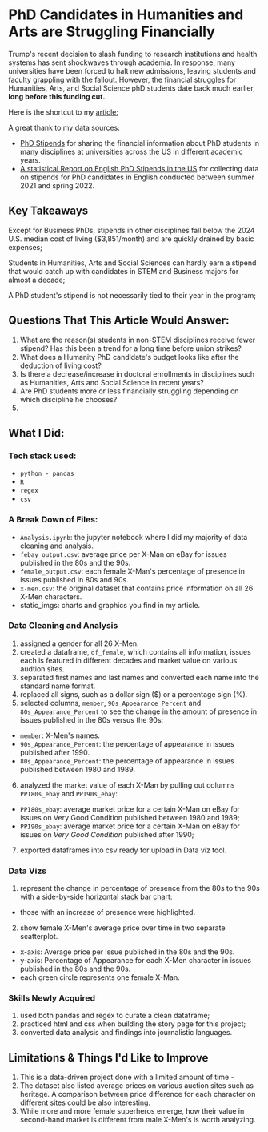 # PhD Candidates in Humanities and Arts are Struggling Financially 
Trump's recent decision to slash funding to research institutions and health systems has sent shockwaves through academia. In response, many universities have been forced to halt new admissions, leaving students and faculty grappling with the fallout. However, the financial struggles for Humanities, Arts, and Social Science phD students date back much earlier, **long before this funding cut.**. 

Here is the shortcut to my [article:](https://yatingw24.github.io/phd/)

A great thank to my data sources:
- [PhD Stipends](https://www.phdstipends.com/) for sharing the financial information about PhD students in many disciplines at universities across the US in different academic years.
- [A statistical Report on English PhD Stipends in the US](https://profession.mla.org/english-phd-stipends-in-the-united-states-statistical-report/) for collecting data on stipends for PhD candidates in English conducted between summer 2021 and spring 2022.


## Key Takeaways 
Except for Business PhDs, stipends in other disciplines fall below the 2024 U.S. median cost of living ($3,851/month) and are quickly drained by basic expenses;

Students in Humanities, Arts and Social Sciences can hardly earn a stipend that would catch up with candidates in STEM and Business majors for almost a decade;

A PhD student's stipend is not necessarily tied to their year in the program;

## Questions That This Article Would Answer:
1. What are the reason(s) students in non-STEM disciplines receive fewer stipend? Has this been a trend for a long time before union strikes?
2. What does a Humanity PhD candidate's budget looks like after the deduction of living cost? 
3. Is there a decrease/increase in doctoral enrollments in disciplines such as Humanities, Arts and Social Science in recent years?
4. Are PhD students more or less financially struggling depending on which discipline he chooses?
5. 

## What I Did:
### Tech stack used:
 - `python - pandas`
 - `R`
 - `regex`
 - `csv`

### A Break Down of Files:
 - `Analysis.ipynb`: the jupyter notebook where I did my majority of data cleaning and analysis.
 - `febay_output.csv`: average price per X-Man on eBay for issues published in the 80s and the 90s. 
 - `female_output.csv`: each female X-Man's percentage of presence in issues published in 80s and 90s.
 - `x-men.csv`: the original dataset that contains price information on all 26 X-Men characters. 
 - static_imgs: charts and graphics you find in my article.

### Data Cleaning and Analysis 
1. assigned a gender for all 26 X-Men.
2. created a dataframe, `df_female`, which contains all information, issues each is featured in different decades and market value on various audtion sites.
3. separated first names and last names and converted each name into the standard name format.
4. replaced all signs, such as a dollar sign ($) or a percentage sign (%).
5. selected columns, `member`, `90s_Appearance_Percent` and `80s_Appearance_Percent` to see the change in the amount of presence in issues published in the 80s versus the 90s:

- `member`: X-Men's names.
- `90s_Appearance_Percent`: the percentage of appearance in issues published after 1990.
- `80s_Appearance_Percent`: the percentage of appearance in issues published between 1980 and 1989.

6. analyzed the market value of each X-Man by pulling out columns `PPI80s_ebay` and `PPI90s_ebay`:

- `PPI80s_ebay`: average market price for a certain X-Man on eBay for issues on Very Good Condition published between 1980 and 1989;
- `PPI90s_ebay`: average market price for a certain X-Man on eBay for issues on _Very Good Condition_ published after 1990;

7. exported dataframes into csv ready for upload in Data viz tool.

### Data Vizs 
1. represent the change in percentage of presence from the 80s to the 90s with a side-by-side <ins>horizontal stack bar chart:
- those with an increase of presence were highlighted.

2. show female X-Men's average price over time in two separate scatterplot.
- x-axis: Average price per issue published in the 80s and the 90s. 
- y-axis: Percentage of Appearance for each X-Men character in issues published in the 80s and the 90s. 
- each green circle represents one female X-Man. 

### Skills Newly Acquired
1. used both pandas and regex to curate a clean dataframe;
2. practiced html and css when building the story page for this project;
3. converted data analysis and findings into journalistic languages.

## Limitations & Things I'd Like to Improve
1. This is a data-driven project done with a limited amount of time - 
2. The dataset also listed average prices on various auction sites such as heritage. A comparison between price difference for each character on different sites could be also interesting. 
3. While more and more female superheros emerge, how their value in second-hand market is different from male X-Men's is worth analyzing. 
 
